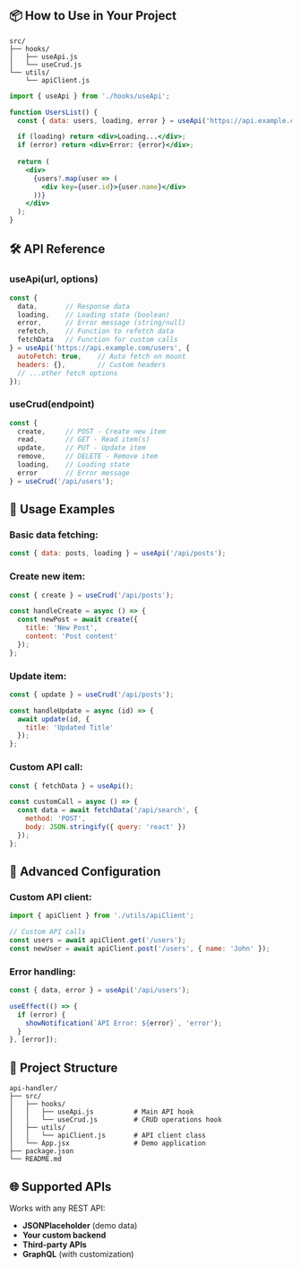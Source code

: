 
## 📦 How to Use in Your Project

```
src/
├── hooks/
│   ├── useApi.js
│   └── useCrud.js
└── utils/
    └── apiClient.js
```


```jsx
import { useApi } from './hooks/useApi';

function UsersList() {
  const { data: users, loading, error } = useApi('https://api.example.com/users');

  if (loading) return <div>Loading...</div>;
  if (error) return <div>Error: {error}</div>;
  
  return (
    <div>
      {users?.map(user => (
        <div key={user.id}>{user.name}</div>
      ))}
    </div>
  );
}
```



## 🛠️ API Reference

### useApi(url, options)
```jsx
const { 
  data,       // Response data
  loading,    // Loading state (boolean)
  error,      // Error message (string/null)
  refetch,    // Function to refetch data
  fetchData   // Function for custom calls
} = useApi('https://api.example.com/users', {
  autoFetch: true,    // Auto fetch on mount
  headers: {},        // Custom headers
  // ...other fetch options
});
```

### useCrud(endpoint)
```jsx
const {
  create,     // POST - Create new item
  read,       // GET - Read item(s)
  update,     // PUT - Update item
  remove,     // DELETE - Remove item
  loading,    // Loading state
  error       // Error message
} = useCrud('/api/users');
```

## 🎨 Usage Examples

### Basic data fetching:
```jsx
const { data: posts, loading } = useApi('/api/posts');
```

### Create new item:
```jsx
const { create } = useCrud('/api/posts');

const handleCreate = async () => {
  const newPost = await create({
    title: 'New Post',
    content: 'Post content'
  });
};
```

### Update item:
```jsx
const { update } = useCrud('/api/posts');

const handleUpdate = async (id) => {
  await update(id, {
    title: 'Updated Title'
  });
};
```

### Custom API call:
```jsx
const { fetchData } = useApi();

const customCall = async () => {
  const data = await fetchData('/api/search', {
    method: 'POST',
    body: JSON.stringify({ query: 'react' })
  });
};
```

## 🔧 Advanced Configuration

### Custom API client:
```jsx
import { apiClient } from './utils/apiClient';

// Custom API calls
const users = await apiClient.get('/users');
const newUser = await apiClient.post('/users', { name: 'John' });
```

### Error handling:
```jsx
const { data, error } = useApi('/api/users');

useEffect(() => {
  if (error) {
    showNotification(`API Error: ${error}`, 'error');
  }
}, [error]);
```

## 📁 Project Structure

```
api-handler/
├── src/
│   ├── hooks/
│   │   ├── useApi.js          # Main API hook
│   │   └── useCrud.js         # CRUD operations hook
│   ├── utils/
│   │   └── apiClient.js       # API client class
│   └── App.jsx                # Demo application
├── package.json
└── README.md
```

## 🌐 Supported APIs

Works with any REST API:
- **JSONPlaceholder** (demo data)
- **Your custom backend**
- **Third-party APIs**
- **GraphQL** (with customization)
